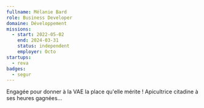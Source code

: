 ```yaml
---
fullname: Mélanie Bard
role: Business Developer
domaine: Développement
missions:
  - start: 2022-05-02
    end: 2024-03-31
    status: independent
    employer: Octo
startups:
  - reva
badges:
  - segur
---
```


Engagée pour donner à la VAE la place qu'elle mérite !
Apicultrice citadine à ses heures gagnées... 
